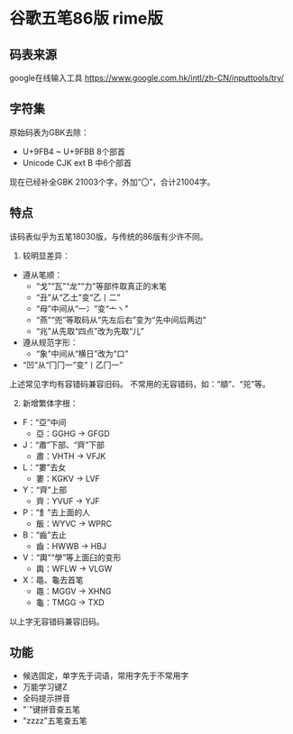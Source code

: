 # 谷歌五笔86版 rime版
## 码表来源
google在线输入工具
https://www.google.com.hk/intl/zh-CN/inputtools/try/

## 字符集
原始码表为GBK去除：
 - U+9FB4 ~ U+9FBB 8个部首
 - Unicode CJK ext B 中6个部首

现在已经补全GBK 21003个字，外加“〇”，合计21004字。

## 特点
该码表似乎为五笔18030版，与传统的86版有少许不同。

1. 较明显差异：
  - 遵从笔顺：
    - “戈”“瓦”“龙”“力”等部件取真正的末笔
    - “丑”从“乙土”变“乙丨二”
    - “母”中间从“一冫”变“亠丶”
    - “燕”“兜”等取码从“先左后右”变为“先中间后两边”
    - “兆”从先取“四点”改为先取“儿”
  - 遵从规范字形：
    - “象”中间从“横日”改为“口”
  - “凹”从“冂冂一”变“丨乙冂一”

上述常见字均有容错码兼容旧码。
不常用的无容错码，如：“頫”、“兕”等。


2. 新增繁体字根：
  - F：“亞”中间
    - 亞：GGHG -> GFGD
  - J：“肅”下部、“齊”下部
    - 肅：VHTH -> VFJK
  - L：“婁”去女
    - 婁：KGKV -> LVF
  - Y：“齊”上部
    - 齊：YVUF -> YJF
  - P：“飠”去上面的人
    - 飯：WYVC -> WPRC
  - B：“齒”去止
    - 齒：HWWB -> HBJ
  - V：“輿”“學”等上面臼的变形
    - 輿：WFLW -> VLGW
  - X：黽、龜去首笔
    - 黽：MGGV -> XHNG
    - 龜：TMGG -> TXD

以上字无容错码兼容旧码。

## 功能
- 候选固定，单字先于词语，常用字先于不常用字
- 万能学习键Z
- 全码提示拼音
- "`"键拼音查五笔
- "zzzz"五笔查五笔
